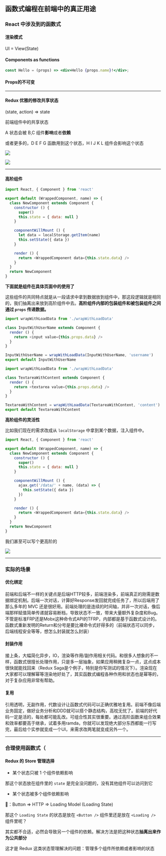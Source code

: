 ## 函数式编程在前端中的真正用途

### React 中涉及到的函数式

#### 渲染模式

UI = View(State)

#### Components as functions

```jsx
const Hello = (props) => <div>Hello {props.name}!</div>;
```

#### Props的不可变


---

#### Redux 优雅的修改共享状态

(state, action) => state

前端组件中的共享状态

A 状态会被 B,C 组件**影响**或者**依赖**

或者更多的，D E F G 函数用到这个状态，H I J K L 组件会影响这个状态

![](./react-1.png)

![](./react-2.png)

---

#### 高阶组件

```js
import React, { Component } from 'react'

export default (WrappedComponent, name) => {
  class NewComponent extends Component {
    constructor () {
      super()
      this.state = { data: null }
    }

    componentWillMount () {
      let data = localStorage.getItem(name)
      this.setState({ data })
    }

    render () {
      return <WrappedComponent data={this.state.data} />
    }
  }
  return NewComponent
}
```

**下面就是组件在具体页面中的使用了**

这些组件的共同特点就是从一段请求中拿到数据放到组件中，那这段逻辑就是相同的，我们抽离出来放到高阶组件中去。**高阶组件内部的包装组件和被包装组件之间通过 `props` 传递数据。**

```js
import wrapWithLoadData from './wrapWithLoadData'

class InputWithUserName extends Component {
  render () {
    return <input value={this.props.data} />
  }
}

InputWithUserName = wrapWithLoadData(InputWithUserName, 'username')
export default InputWithUserName
```

```js
import wrapWithLoadData from './wrapWithLoadData'

class TextareaWithContent extends Component {
  render () {
    return <textarea value={this.props.data} />
  }
}

TextareaWithContent = wrapWithLoadData(TextareaWithContent, 'content')
export default TextareaWithContent
```

**高阶组件的灵活性**

比如我们现在的需求改成从 `localStorage` 中拿到某个数据，注入组件中。

```js
import React, { Component } from 'react'

export default (WrappedComponent, name) => {
  class NewComponent extends Component {
    constructor () {
      super()
      this.state = { data: null }
    }

    componentWillMount () {
      ajax.get('/data/' + name, (data) => {
        this.setState({ data })
      })
    }

    render () {
      return <WrappedComponent data={this.state.data} />
    }
  }
  return NewComponent
}
```

我们甚至可以写个更高阶的

![](./react-3.png)

---

### 实际的场景

#### 优化绑定

前端和后端不一样的关键点是后端HTTP较多，前端渲染多，前端真正的刚需是数据绑定机制。后端一次对话，计算好Response发回就完成任务了，所以后端用了那么多年的 MVC 还是很好用。前端处理的是连续的时间轴，并非一次对话，像后端那样赋值简单传递就容易断档，导致状态不一致，带来大量额外复杂度和Bug。不管是标准FRP还是Mobx这种命令式API的TFRP，内部都是基于函数式设计的。函数式重新发明的Return和分号是要比裸命令式好得多的（前端状态可以同步，后端线程安全等等，想怎么封装就怎么封装）

#### 封装作用

接上条，大幅简化异步，IO，渲染等作用/副作用相关代码。和很多人想象的不一样，函数式很擅长处理作用，只是多一层抽象，如果应用稍微复杂一点，这点成本很快就能找回来（Redux Saga是个例子，特别是你写测试的情况下）。渲染现在大家都可以理解幂等渲染地好处了，其实函数式编程各种作用和状态也是幂等的，对于复杂应用非常有帮助。

#### 复用

引用透明，无副作用，代数设计让函数式代码可以正确优雅地复用。前端不像后端业务固定，做好业务分析和DDD就可以搭个静态结构，高枕无忧了。前端的好代码一定是活的，每处都可能乱改。可组合性其实很重要。通过高阶函数来组合效果和效率都要高于继承，试着多用ramda，你就可以发现绝大部分东西都能一行写完，最后给个实参就变成一个UI，来需求改两笔就变成另外一个。

---

### 合理使用函数式（

#### Redux 的 Store 管理选择

- 某个状态只被 1 个组件依赖影响

那这个状态放在组件里的 `state` 是完全没问题的，没有其他组件可以访问到它

- 某个状态被多个组件依赖影响

🌰：Button => HTTP => Loading Model (Loading State)

那这个 `Loading State` 的状态是放在 `<Button />` 组件里还是放在 `<Loading />` 组件里呢？

其实都不合适，必然会导致另一个组件的依赖。解决方法是把这种状态**抽离出来作为公共部分**

这才是 Redux 这类状态管理解决的问题：管理多个组件所依赖或者影响的状态